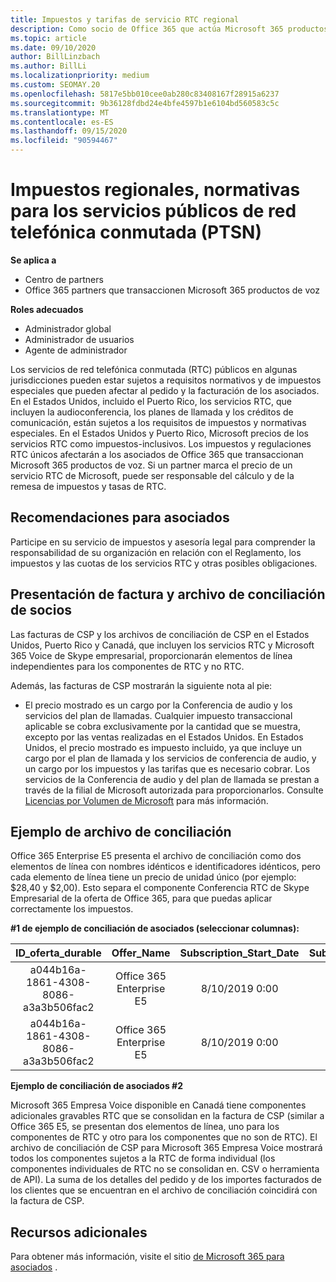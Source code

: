 ```yaml
---
title: Impuestos y tarifas de servicio RTC regional
description: Como socio de Office 365 que actúa Microsoft 365 productos de voz, puede estar sujeto a impuestos regionales, tarifas o requisitos normativos para los servicios RTC.
ms.topic: article
ms.date: 09/10/2020
author: BillLinzbach
ms.author: BillLi
ms.localizationpriority: medium
ms.custom: SEOMAY.20
ms.openlocfilehash: 5817e5bb010cee0ab280c83408167f28915a6237
ms.sourcegitcommit: 9b36128fdbd24e4bfe4597b1e6104bd560583c5c
ms.translationtype: MT
ms.contentlocale: es-ES
ms.lasthandoff: 09/15/2020
ms.locfileid: "90594467"
---
```

# <a name="regional-taxes-regulations-for-public-switched-telephone-network-ptsn-services"></a>Impuestos regionales, normativas para los servicios públicos de red telefónica conmutada (PTSN)

**Se aplica a**

- Centro de partners
- Office 365 partners que transaccionen Microsoft 365 productos de voz

**Roles adecuados**
-    Administrador global
-    Administrador de usuarios
-    Agente de administrador

Los servicios de red telefónica conmutada (RTC) públicos en algunas jurisdicciones pueden estar sujetos a requisitos normativos y de impuestos especiales que pueden afectar al pedido y la facturación de los asociados. En el Estados Unidos, incluido el Puerto Rico, los servicios RTC, que incluyen la audioconferencia, los planes de llamada y los créditos de comunicación, están sujetos a los requisitos de impuestos y normativas especiales. En el Estados Unidos y Puerto Rico, Microsoft precios de los servicios RTC como impuestos-inclusivos.  Los impuestos y regulaciones RTC únicos afectarán a los asociados de Office 365 que transaccionan Microsoft 365 productos de voz.  Si un partner marca el precio de un servicio RTC de Microsoft, puede ser responsable del cálculo y de la remesa de impuestos y tasas de RTC.

## <a name="partner-recommendations"></a>Recomendaciones para asociados

Participe en su servicio de impuestos y asesoría legal para comprender la responsabilidad de su organización en relación con el Reglamento, los impuestos y las cuotas de los servicios RTC y otras posibles obligaciones.

## <a name="invoice-presentation-and-partner-reconciliation-file"></a>Presentación de factura y archivo de conciliación de socios

Las facturas de CSP y los archivos de conciliación de CSP en el Estados Unidos, Puerto Rico y Canadá, que incluyen los servicios RTC y Microsoft 365 Voice de Skype empresarial, proporcionarán elementos de línea independientes para los componentes de RTC y no RTC.

Además, las facturas de CSP mostrarán la siguiente nota al pie:

* El precio mostrado es un cargo por la Conferencia de audio y los servicios del plan de llamadas.  Cualquier impuesto transaccional aplicable se cobra exclusivamente por la cantidad que se muestra, excepto por las ventas realizadas en el Estados Unidos.  En Estados Unidos, el precio mostrado es impuesto incluido, ya que incluye un cargo por el plan de llamada y los servicios de conferencia de audio, y un cargo por los impuestos y las tarifas que es necesario cobrar.  Los servicios de la Conferencia de audio y del plan de llamada se prestan a través de la filial de Microsoft autorizada para proporcionarlos.  Consulte [Licencias por Volumen de Microsoft](https://go.microsoft.com/fwlink/?LinkId=690247) para más información.

## <a name="reconciliation-file-example"></a>Ejemplo de archivo de conciliación

Office 365 Enterprise E5 presenta el archivo de conciliación como dos elementos de línea con nombres idénticos e identificadores idénticos, pero cada elemento de línea tiene un precio de unidad único (por ejemplo: $28,40 y $2,00). Esto separa el componente Conferencia RTC de Skype Empresarial de la oferta de Office 365, para que puedas aplicar correctamente los impuestos.

**#1 de ejemplo de conciliación de asociados (seleccionar columnas):**

|**ID_oferta_durable**|**Offer_Name**|**Subscription_Start_Date**|**Subscription_End_Date**|**Charge_Start_Date**|**Charge_End_Date**|**Charge_Type**|**Unit_Price**|
|:----:|:----:|:----:|:----:|:----:|:----:|:----:|:----:|
|a044b16a-1861-4308-8086-a3a3b506fac2   |Office 365 Enterprise E5   |8/10/2019 0:00   |8/11/2019 0:00   |8/11/2019 0:00|9/10/2019 0:00   |Tarifa de ciclo   |28.40   |
|a044b16a-1861-4308-8086-a3a3b506fac2   |Office 365 Enterprise E5   |8/10/2019 0:00   |8/11/2019 0:00   |8/11/2019 0:00   |9/10/2019 0:00   |Tarifa de ciclo   |2,00   |

**Ejemplo de conciliación de asociados #2**

Microsoft 365 Empresa Voice disponible en Canadá tiene componentes adicionales gravables RTC que se consolidan en la factura de CSP (similar a Office 365 E5, se presentan dos elementos de línea, uno para los componentes de RTC y otro para los componentes que no son de RTC).  El archivo de conciliación de CSP para Microsoft 365 Empresa Voice mostrará todos los componentes sujetos a la RTC de forma individual (los componentes individuales de RTC no se consolidan en. CSV o herramienta de API).  La suma de los detalles del pedido y de los importes facturados de los clientes que se encuentran en el archivo de conciliación coincidirá con la factura de CSP.

## <a name="additional-resources"></a>Recursos adicionales
Para obtener más información, visite el sitio [de Microsoft 365 para asociados](https://www.microsoft.com/microsoft-365/partners/) .

